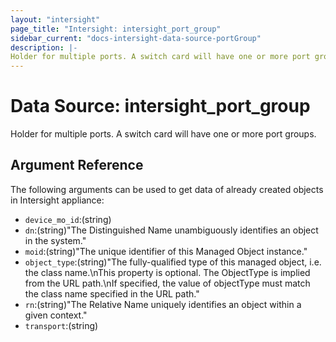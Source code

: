 ```yaml
---
layout: "intersight"
page_title: "Intersight: intersight_port_group"
sidebar_current: "docs-intersight-data-source-portGroup"
description: |-
Holder for multiple ports. A switch card will have one or more port groups.
---
```


# Data Source: intersight_port_group
Holder for multiple ports. A switch card will have one or more port groups.
## Argument Reference
The following arguments can be used to get data of already created objects in Intersight appliance:
* `device_mo_id`:(string)
* `dn`:(string)"The Distinguished Name unambiguously identifies an object in the system."
* `moid`:(string)"The unique identifier of this Managed Object instance."
* `object_type`:(string)"The fully-qualified type of this managed object, i.e. the class name.\nThis property is optional. The ObjectType is implied from the URL path.\nIf specified, the value of objectType must match the class name specified in the URL path."
* `rn`:(string)"The Relative Name uniquely identifies an object within a given context."
* `transport`:(string)
